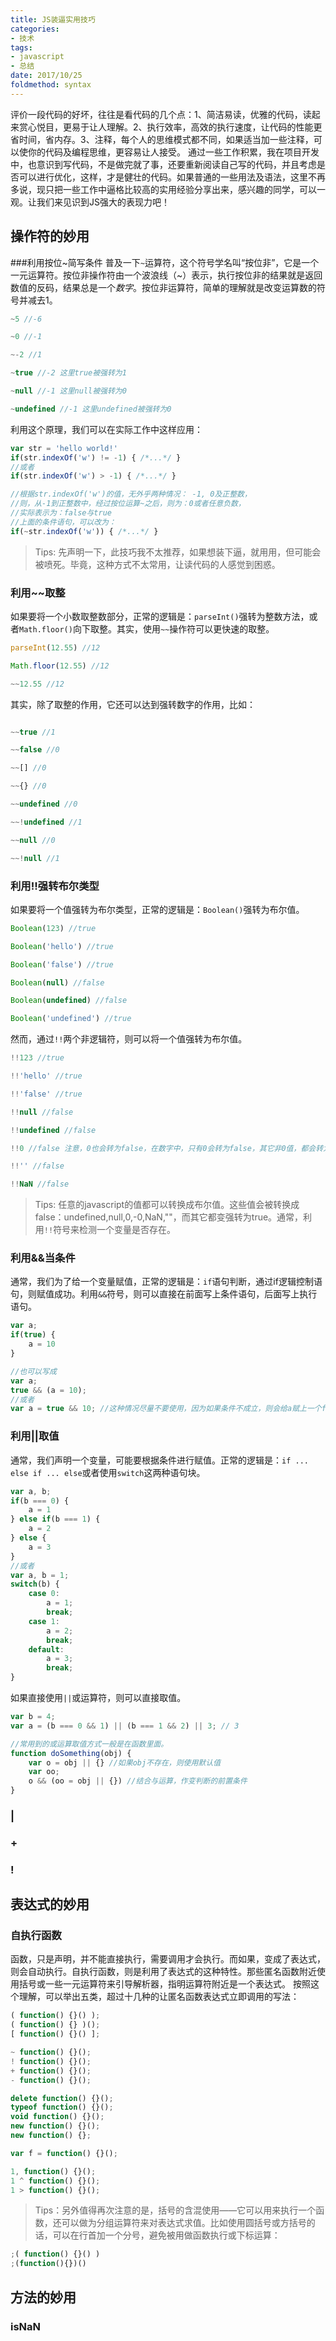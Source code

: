 ```yaml
---
title: JS装逼实用技巧
categories:
- 技术
tags:
- javascript
- 总结
date: 2017/10/25
foldmethod: syntax
---
```


评价一段代码的好坏，往往是看代码的几个点：1、简洁易读，优雅的代码，读起来赏心悦目，更易于让人理解。2、执行效率，高效的执行速度，让代码的性能更省时间，省内存。3、注释，每个人的思维模式都不同，如果适当加一些注释，可以使你的代码及编程思维，更容易让人接受。
通过一些工作积累，我在项目开发中，也意识到写代码，不是做完就了事，还要重新阅读自己写的代码，并且考虑是否可以进行优化，这样，才是健壮的代码。如果普通的一些用法及语法，这里不再多说，现只把一些工作中逼格比较高的实用经验分享出来，感兴趣的同学，可以一观。让我们来见识到JS强大的表现力吧！

## 操作符的妙用

###利用按位~简写条件
普及一下`~`运算符，这个符号学名叫“按位非”，它是一个一元运算符。按位非操作符由一个波浪线（~）表示，执行按位非的结果就是返回数值的反码，结果总是一个*数字*。按位非运算符，简单的理解就是改变运算数的符号并减去1。
```javascript
~5 //-6

~0 //-1

~-2 //1

~true //-2 这里true被强转为1

~null //-1 这里null被强转为0

~undefined //-1 这里undefined被强转为0
```
利用这个原理，我们可以在实际工作中这样应用：
```javascript
var str = 'hello world!'
if(str.indexOf('w') != -1) { /*...*/ }
//或者
if(str.indexOf('w') > -1) { /*...*/ }

//根据str.indexOf('w')的值，无外乎两种情况： -1, 0及正整数，
//则，从-1到正整数中，经过按位运算~之后，则为：0或者任意负数，
//实际表示为：false与true
//上面的条件语句，可以改为：
if(~str.indexOf('w')) { /*...*/ }
```
> Tips: 先声明一下，此技巧我不太推荐，如果想装下逼，就用用，但可能会被喷死。毕竟，这种方式不太常用，让读代码的人感觉到困惑。

### 利用~~取整
如果要将一个小数取整数部分，正常的逻辑是：`parseInt()`强转为整数方法，或者`Math.floor()`向下取整。其实，使用`~~`操作符可以更快速的取整。
```javascript
parseInt(12.55) //12

Math.floor(12.55) //12

~~12.55 //12
```
其实，除了取整的作用，它还可以达到强转数字的作用，比如：
```javascript

~~true //1

~~false //0

~~[] //0

~~{} //0

~~undefined //0

~~!undefined //1

~~null //0

~~!null //1
```

### 利用!!强转布尔类型
如果要将一个值强转为布尔类型，正常的逻辑是：`Boolean()`强转为布尔值。
```javascript
Boolean(123) //true

Boolean('hello') //true

Boolean('false') //true

Boolean(null) //false

Boolean(undefined) //false

Boolean('undefined') //true

```
然而，通过`!!`两个非逻辑符，则可以将一个值强转为布尔值。
```javascript
!!123 //true

!!'hello' //true

!!'false' //true

!!null //false

!!undefined //false

!!0 //false 注意，0也会转为false，在数字中，只有0会转为false，其它非0值，都会转为true

!!'' //false

!!NaN //false
```
> Tips: 任意的javascript的值都可以转换成布尔值。这些值会被转换成false：undefined,null,0,-0,NaN,""，而其它都变强转为true。通常，利用`!!`符号来检测一个变量是否存在。

### 利用&&当条件
通常，我们为了给一个变量赋值，正常的逻辑是：`if`语句判断，通过if逻辑控制语句，则赋值成功。利用`&&`符号，则可以直接在前面写上条件语句，后面写上执行语句。
```javascript
var a;
if(true) {
    a = 10
}

//也可以写成
var a;
true && (a = 10);
//或者
var a = true && 10; //这种情况尽量不要使用，因为如果条件不成立，则会给a赋上一个false值。
```

### 利用||取值
通常，我们声明一个变量，可能要根据条件进行赋值。正常的逻辑是：`if ... else if ... else`或者使用`switch`这两种语句块。
```javascript
var a, b;
if(b === 0) {
    a = 1
} else if(b === 1) {
    a = 2
} else {
    a = 3
}
//或者
var a, b = 1;
switch(b) {
    case 0:
        a = 1;
        break;
    case 1:
        a = 2;
        break;
    default:
        a = 3;
        break;
}
```
如果直接使用`||`或运算符，则可以直接取值。
```javascript
var b = 4;
var a = (b === 0 && 1) || (b === 1 && 2) || 3; // 3

//常用到的或运算取值方式一般是在函数里面。
function doSomething(obj) {
    var o = obj || {} //如果obj不存在，则使用默认值
    var oo;
    o && (oo = obj || {}) //结合与运算，作变判断的前置条件
}
```

### |

### +

### !

## 表达式的妙用
### 自执行函数
函数，只是声明，并不能直接执行，需要调用才会执行。而如果，变成了表达式，则会自动执行。自执行函数，则是利用了表达式的这种特性。那些匿名函数附近使用括号或一些一元运算符来引导解析器，指明运算符附近是一个表达式。
按照这个理解，可以举出五类，超过十几种的让匿名函数表达式立即调用的写法：
```javascript
( function() {}() );
( function() {} )();
[ function() {}() ];

~ function() {}();
! function() {}();
+ function() {}();
- function() {}();

delete function() {}();
typeof function() {}();
void function() {}();
new function() {}();
new function() {};

var f = function() {}();

1, function() {}();
1 ^ function() {}();
1 > function() {}();
```
> Tips：另外值得再次注意的是，括号的含混使用——它可以用来执行一个函数，还可以做为分组运算符来对表达式求值。比如使用圆括号或方括号的话，可以在行首加一个分号，避免被用做函数执行或下标运算：
```javascript
;( function() {}() )
;(function(){})()
```

## 方法的妙用

### isNaN

